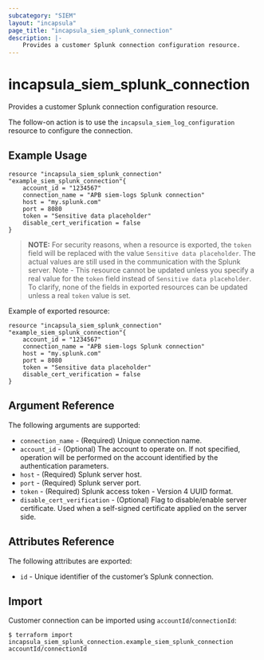 ```yaml
---
subcategory: "SIEM"
layout: "incapsula"
page_title: "incapsula_siem_splunk_connection"
description: |- 
    Provides a customer Splunk connection configuration resource.
---
```


# incapsula_siem_splunk_connection

Provides a customer Splunk connection configuration resource.

The follow-on action is to use the `incapsula_siem_log_configuration` resource to configure the connection.

## Example Usage

```hcl
resource "incapsula_siem_splunk_connection" "example_siem_splunk_connection"{
	account_id = "1234567"
	connection_name = "APB siem-logs Splunk connection"
  	host = "my.splunk.com"
  	port = 8080
  	token = "Sensitive data placeholder"
  	disable_cert_verification = false
}
```
> **NOTE:**
For security reasons, when a resource is exported, the `token` field will be replaced with the value `Sensitive data placeholder`.
The actual values are still used in the communication with the Splunk server.
Note - This resource cannot be updated unless you specify a real value for the `token` field instead of `Sensitive data placeholder`.
To clarify, none of the fields in exported resources can be updated unless a real `token` value is set.

Example of exported resource:

```hcl
resource "incapsula_siem_splunk_connection" "example_siem_splunk_connection"{
	account_id = "1234567"
	connection_name = "APB siem-logs Splunk connection"
  	host = "my.splunk.com"
  	port = 8080
  	token = "Sensitive data placeholder"
  	disable_cert_verification = false
}
```
## Argument Reference

The following arguments are supported:

* `connection_name` - (Required) Unique connection name.
* `account_id` - (Optional) The account to operate on. If not specified, operation will be performed on the account identified by the authentication parameters.
* `host` - (Required) Splunk server host.
* `port` - (Required) Splunk server port.
* `token` - (Required) Splunk access token - Version 4 UUID format. 
* `disable_cert_verification` - (Optional) Flag to disable/enable server certificate. Used when a self-signed certificate applied on the server side.

## Attributes Reference

The following attributes are exported:

* `id` - Unique identifier of the customer’s Splunk connection.

## Import

Customer connection  can be imported using `accountId`/`connectionId`:

```
$ terraform import incapsula_siem_splunk_connection.example_siem_splunk_connection accountId/connectionId
```
